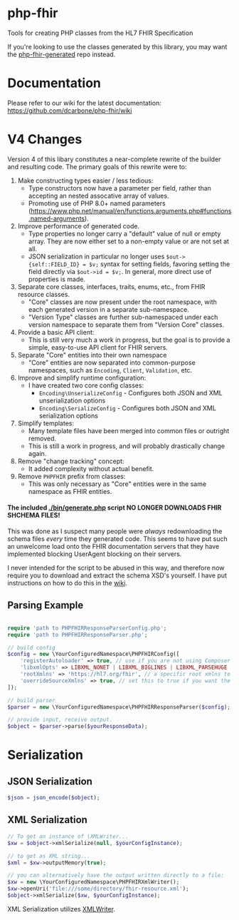 # php-fhir
Tools for creating PHP classes from the HL7 FHIR Specification

If you're looking  to use the classes generated by this library, you may want the
[php-fhir-generated](https://github.com/dcarbone/php-fhir-generated) repo instead.

# Documentation

Please refer to our wiki for the latest documentation: https://github.com/dcarbone/php-fhir/wiki

# V4 Changes

Version 4 of this libary constitutes a near-complete rewrite of the builder and resulting code.  The primary goals
of this rewrite were to:

1. Make constructing types easier / less tedious:
    * Type constructors now have a parameter per field, rather than accepting an nested assocative array of values.
    * Promoting use of PHP 8.0+ named parameters (https://www.php.net/manual/en/functions.arguments.php#functions.named-arguments).
2. Improve performance of generated code.
    * Type properties no longer carry a "default" value of null or empty array.  They are now either set to a non-empty
     value or are not set at all.
    * JSON serialization in particular no longer uses `$out->{self::FIELD_ID} = $v;` syntax for setting fields, favoring setting
     the field directly via `$out->id = $v;`.  In general, more direct use of properties is made.
3. Separate core classes, interfaces, traits, enums, etc., from FHIR resource classes.
    * "Core" classes are now present under the root namespace, with each generated version in a separate sub-namespace.
    * "Version Type" classes are further sub-namespaced under each version namespace to separate them from "Version Core" classes.
4. Provide a basic API client:
    * This is still very much a work in progress, but the goal is to provide a simple, easy-to-use API client for FHIR servers.
5. Separate "Core" entities into their own namespace
    * "Core" entities are now separated into common-purpose namespaces, such as `Encoding`, `Client`, `Validation`, etc.
6. Improve and simplify runtime configuration:
    * I have created two core config classes:
       * `Encoding\UnserializeConfig` - Configures both JSON and XML unserialization options
       * `Encoding\SerializeConfig` - Configures both JSON and XML serialization options
7. Simplify templates:
    * Many template files have been merged into common files or outright removed.
    * This is still a work in progress, and will probably drastically change again.
8. Remove "change tracking" concept:
    * It added complexity without actual benefit.
9. Remove `PHPFHIR` prefix from classes:
    * This was only necessary as "Core" entities were in the same namespace as FHIR entities.

#### The included [./bin/generate.php](./bin/generate.php) script NO LONGER DOWNLOADS FHIR SHCHEMA FILES!

This was done as I suspect many people were _always_ redownloading the schema files _every_ time they generated code.
This seems to have put such an unwelcome load onto the FHIR documentation servers that they have implemented blocking
UserAgent blocking on their servers.

I never intended for the script to be abused in this way, and therefore now require you to download and extract the
schema XSD's yourself.  I have put instructions on how to do this in the
[wiki](https://github.com/dcarbone/php-fhir/wiki/Builder-Usage).

## Parsing Example

```php

require 'path to PHPFHIRResponseParserConfig.php';
require 'path to PHPFHIRResponseParser.php';

// build config
$config = new \YourConfiguredNamespace\PHPFHIRConfig([
    'registerAutoloader' => true, // use if you are not using Composer
    'libxmlOpts' => LIBXML_NONET | LIBXML_BIGLINES | LIBXML_PARSEHUGE | LIBXML_HTML_NOIMPLIED | LIBXML_HTML_NODEFDTD | LIBXML_NOXMLDECL // choose different libxml arguments if you want, ymmv.
    'rootXmlns' => 'https://hl7.org/fhir', // a specific root xmlns to use, if the source does not return one
    'overrideSourceXmlns' => true, // set this to true if you want the 'rootXmlns' value you defined to override any value seen from source 
]);

// build parser
$parser = new \YourConfiguredNamespace\PHPFHIRResponseParser($config);

// provide input, receive output.
$object = $parser->parse($yourResponseData);

```

# Serialization

## JSON Serialization

```php
$json = json_encode($object);
```

## XML Serialization

```php
// To get an instance of \XMLWriter...
$xw = $object->xmlSerialize(null, $yourConfigInstance);

// to get as XML string...
$xml = $xw->outputMemory(true);

// you can alternatively have the output written directly to a file:
$xw = new \YourConfiguredNamespace\PHPFHIRXmlWriter();
$xw->openUri('file:///some/directory/fhir-resource.xml');
$object->xmlSerialize($xw, $yourConfigInstance);
```

XML Serialization utilizes [XMLWriter](https://www.php.net/manual/en/book.xmlwriter.php).
